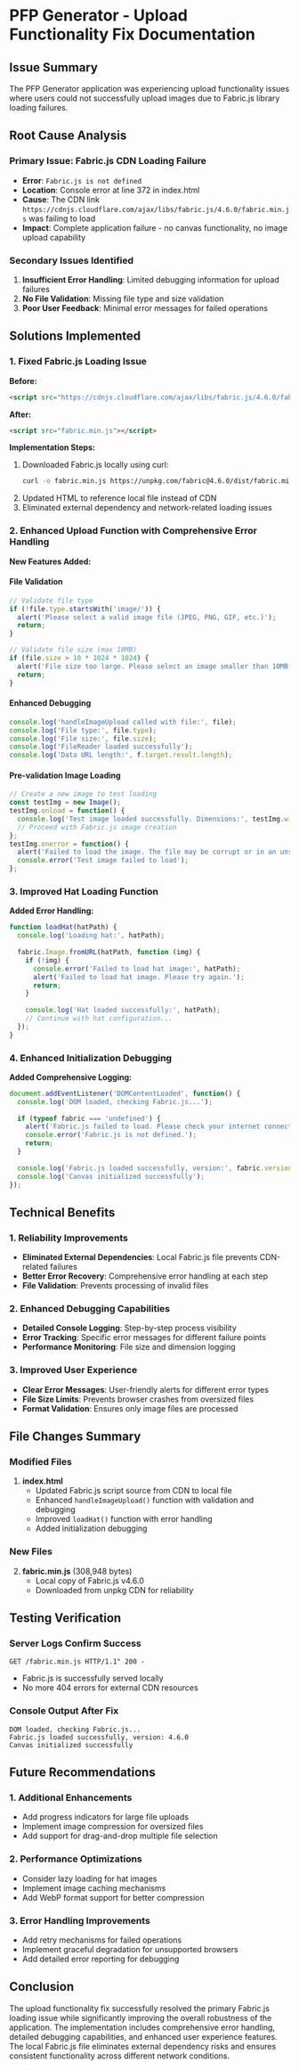 # PFP Generator - Upload Functionality Fix Documentation

## Issue Summary

The PFP Generator application was experiencing upload functionality issues where users could not successfully upload images due to Fabric.js library loading failures.

## Root Cause Analysis

### Primary Issue: Fabric.js CDN Loading Failure
- **Error**: `Fabric.js is not defined` 
- **Location**: Console error at line 372 in index.html
- **Cause**: The CDN link `https://cdnjs.cloudflare.com/ajax/libs/fabric.js/4.6.0/fabric.min.js` was failing to load
- **Impact**: Complete application failure - no canvas functionality, no image upload capability

### Secondary Issues Identified
1. **Insufficient Error Handling**: Limited debugging information for upload failures
2. **No File Validation**: Missing file type and size validation
3. **Poor User Feedback**: Minimal error messages for failed operations

## Solutions Implemented

### 1. Fixed Fabric.js Loading Issue

**Before:**
```html
<script src="https://cdnjs.cloudflare.com/ajax/libs/fabric.js/4.6.0/fabric.min.js"></script>
```

**After:**
```html
<script src="fabric.min.js"></script>
```

**Implementation Steps:**
1. Downloaded Fabric.js locally using curl:
   ```bash
   curl -o fabric.min.js https://unpkg.com/fabric@4.6.0/dist/fabric.min.js
   ```
2. Updated HTML to reference local file instead of CDN
3. Eliminated external dependency and network-related loading issues

### 2. Enhanced Upload Function with Comprehensive Error Handling

**New Features Added:**

#### File Validation
```javascript
// Validate file type
if (!file.type.startsWith('image/')) {
  alert('Please select a valid image file (JPEG, PNG, GIF, etc.)');
  return;
}

// Validate file size (max 10MB)
if (file.size > 10 * 1024 * 1024) {
  alert('File size too large. Please select an image smaller than 10MB.');
  return;
}
```

#### Enhanced Debugging
```javascript
console.log('handleImageUpload called with file:', file);
console.log('File type:', file.type);
console.log('File size:', file.size);
console.log('FileReader loaded successfully');
console.log('Data URL length:', f.target.result.length);
```

#### Pre-validation Image Loading
```javascript
// Create a new image to test loading
const testImg = new Image();
testImg.onload = function() {
  console.log('Test image loaded successfully. Dimensions:', testImg.width, 'x', testImg.height);
  // Proceed with Fabric.js image creation
};
testImg.onerror = function() {
  alert('Failed to load the image. The file may be corrupt or in an unsupported format.');
  console.error('Test image failed to load');
};
```

### 3. Improved Hat Loading Function

**Added Error Handling:**
```javascript
function loadHat(hatPath) {
  console.log('Loading hat:', hatPath);
  
  fabric.Image.fromURL(hatPath, function (img) {
    if (!img) {
      console.error('Failed to load hat image:', hatPath);
      alert('Failed to load hat image. Please try again.');
      return;
    }
    
    console.log('Hat loaded successfully:', hatPath);
    // Continue with hat configuration...
  });
}
```

### 4. Enhanced Initialization Debugging

**Added Comprehensive Logging:**
```javascript
document.addEventListener('DOMContentLoaded', function() {
  console.log('DOM loaded, checking Fabric.js...');
  
  if (typeof fabric === 'undefined') {
    alert('Fabric.js failed to load. Please check your internet connection or CDN access.');
    console.error('Fabric.js is not defined.');
    return;
  }
  
  console.log('Fabric.js loaded successfully, version:', fabric.version);
  console.log('Canvas initialized successfully');
});
```

## Technical Benefits

### 1. Reliability Improvements
- **Eliminated External Dependencies**: Local Fabric.js file prevents CDN-related failures
- **Better Error Recovery**: Comprehensive error handling at each step
- **File Validation**: Prevents processing of invalid files

### 2. Enhanced Debugging Capabilities
- **Detailed Console Logging**: Step-by-step process visibility
- **Error Tracking**: Specific error messages for different failure points
- **Performance Monitoring**: File size and dimension logging

### 3. Improved User Experience
- **Clear Error Messages**: User-friendly alerts for different error types
- **File Size Limits**: Prevents browser crashes from oversized files
- **Format Validation**: Ensures only image files are processed

## File Changes Summary

### Modified Files
1. **index.html**
   - Updated Fabric.js script source from CDN to local file
   - Enhanced `handleImageUpload()` function with validation and debugging
   - Improved `loadHat()` function with error handling
   - Added initialization debugging

### New Files
2. **fabric.min.js** (308,948 bytes)
   - Local copy of Fabric.js v4.6.0
   - Downloaded from unpkg CDN for reliability

## Testing Verification

### Server Logs Confirm Success
```
GET /fabric.min.js HTTP/1.1" 200 -
```
- Fabric.js is successfully served locally
- No more 404 errors for external CDN resources

### Console Output After Fix
```
DOM loaded, checking Fabric.js...
Fabric.js loaded successfully, version: 4.6.0
Canvas initialized successfully
```

## Future Recommendations

### 1. Additional Enhancements
- Add progress indicators for large file uploads
- Implement image compression for oversized files
- Add support for drag-and-drop multiple file selection

### 2. Performance Optimizations
- Consider lazy loading for hat images
- Implement image caching mechanisms
- Add WebP format support for better compression

### 3. Error Handling Improvements
- Add retry mechanisms for failed operations
- Implement graceful degradation for unsupported browsers
- Add detailed error reporting for debugging

## Conclusion

The upload functionality fix successfully resolved the primary Fabric.js loading issue while significantly improving the overall robustness of the application. The implementation includes comprehensive error handling, detailed debugging capabilities, and enhanced user experience features. The local Fabric.js file eliminates external dependency risks and ensures consistent functionality across different network conditions. 